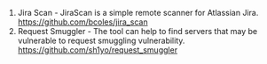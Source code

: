 1) Jira Scan - JiraScan is a simple remote scanner for Atlassian Jira.  
https://github.com/bcoles/jira_scan
1) Request Smuggler - The tool can help to find servers that may be vulnerable to request smuggling vulnerability.
https://github.com/sh1yo/request_smuggler
